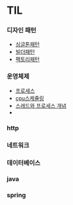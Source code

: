 # TIL

### 디자인 패턴
* [싱글톤패턴](https://github.com/kcj3054/TLI/blob/main/singletone.md)
* [빌더패턴](https://github.com/kcj3054/TIL/blob/main/%EB%94%94%EC%9E%90%EC%9D%B8%ED%8C%A8%ED%84%B4/builder.md)
* [팩토리패턴]()
### 운영체제
* [프로세스]()
* [cpu스케쥴링](https://github.com/kcj3054/TIL/blob/main/%EC%9A%B4%EC%98%81%EC%B2%B4%EC%A0%9C/cpu%EC%8A%A4%EC%BC%80%EC%A5%B4%EB%A7%81.md)
* [스레드와 프로세스 개념](https://github.com/kcj3054/TIL/blob/main/%EC%9A%B4%EC%98%81%EC%B2%B4%EC%A0%9C/%EC%93%B0%EB%A0%88%EB%93%9C%EC%99%80%20%ED%94%84%EB%A1%9C%EC%84%B8%EC%8A%A4%20%EA%B0%9C%EB%85%90.md)
* []() 
### http

### 네트워크

### 데이터베이스

### java 

### spring



